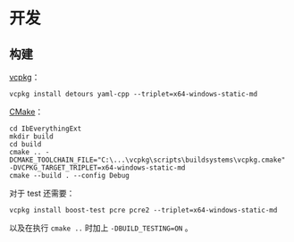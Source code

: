 # 开发
## 构建
[vcpkg](https://github.com/microsoft/vcpkg)：
```
vcpkg install detours yaml-cpp --triplet=x64-windows-static-md
```
[CMake](https://cliutils.gitlab.io/modern-cmake/)：
```
cd IbEverythingExt
mkdir build
cd build
cmake .. -DCMAKE_TOOLCHAIN_FILE="C:\...\vcpkg\scripts\buildsystems\vcpkg.cmake" -DVCPKG_TARGET_TRIPLET=x64-windows-static-md
cmake --build . --config Debug
```

对于 test 还需要：
```
vcpkg install boost-test pcre pcre2 --triplet=x64-windows-static-md
```
以及在执行 `cmake ..` 时加上 `-DBUILD_TESTING=ON` 。